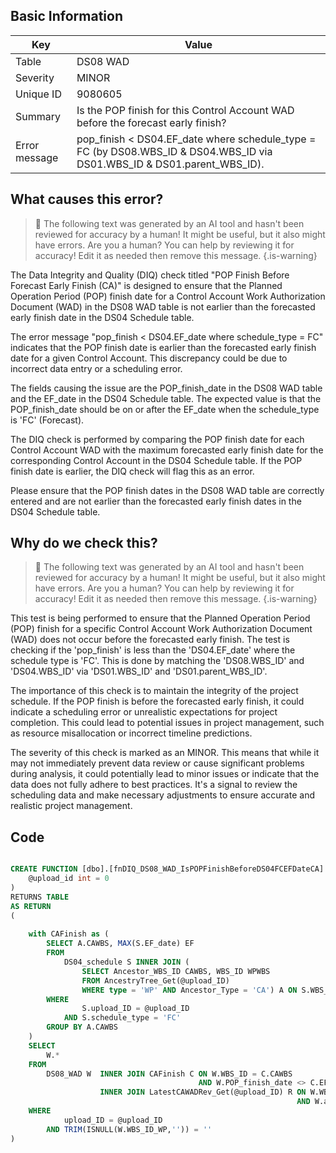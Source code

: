 ## Basic Information
| Key         | Value          |
|-------------|----------------|
| Table       | DS08 WAD |
| Severity    | MINOR |
| Unique ID   | 9080605   |
| Summary     | Is the POP finish for this Control Account WAD before the forecast early finish? |
| Error message | pop_finish < DS04.EF_date where schedule_type = FC (by DS08.WBS_ID & DS04.WBS_ID via DS01.WBS_ID & DS01.parent_WBS_ID). |

## What causes this error?

> :robot: The following text was generated by an AI tool and hasn't been reviewed for accuracy by a human! It might be useful, but it also might have errors. Are you a human? You can help by reviewing it for accuracy! Edit it as needed then remove this message.
{.is-warning}

The Data Integrity and Quality (DIQ) check titled "POP Finish Before Forecast Early Finish (CA)" is designed to ensure that the Planned Operation Period (POP) finish date for a Control Account Work Authorization Document (WAD) in the DS08 WAD table is not earlier than the forecasted early finish date in the DS04 Schedule table.

The error message "pop_finish < DS04.EF_date where schedule_type = FC" indicates that the POP finish date is earlier than the forecasted early finish date for a given Control Account. This discrepancy could be due to incorrect data entry or a scheduling error.

The fields causing the issue are the POP_finish_date in the DS08 WAD table and the EF_date in the DS04 Schedule table. The expected value is that the POP_finish_date should be on or after the EF_date when the schedule_type is 'FC' (Forecast).

The DIQ check is performed by comparing the POP finish date for each Control Account WAD with the maximum forecasted early finish date for the corresponding Control Account in the DS04 Schedule table. If the POP finish date is earlier, the DIQ check will flag this as an error. 

Please ensure that the POP finish dates in the DS08 WAD table are correctly entered and are not earlier than the forecasted early finish dates in the DS04 Schedule table.
## Why do we check this?

> :robot: The following text was generated by an AI tool and hasn't been reviewed for accuracy by a human! It might be useful, but it also might have errors. Are you a human? You can help by reviewing it for accuracy! Edit it as needed then remove this message.
{.is-warning}

This test is being performed to ensure that the Planned Operation Period (POP) finish for a specific Control Account Work Authorization Document (WAD) does not occur before the forecasted early finish. The test is checking if the 'pop_finish' is less than the 'DS04.EF_date' where the schedule type is 'FC'. This is done by matching the 'DS08.WBS_ID' and 'DS04.WBS_ID' via 'DS01.WBS_ID' and 'DS01.parent_WBS_ID'.

The importance of this check is to maintain the integrity of the project schedule. If the POP finish is before the forecasted early finish, it could indicate a scheduling error or unrealistic expectations for project completion. This could lead to potential issues in project management, such as resource misallocation or incorrect timeline predictions.

The severity of this check is marked as an MINOR. This means that while it may not immediately prevent data review or cause significant problems during analysis, it could potentially lead to minor issues or indicate that the data does not fully adhere to best practices. It's a signal to review the scheduling data and make necessary adjustments to ensure accurate and realistic project management.
## Code

```sql

CREATE FUNCTION [dbo].[fnDIQ_DS08_WAD_IsPOPFinishBeforeDS04FCEFDateCA] (
	@upload_id int = 0
)
RETURNS TABLE
AS RETURN
(
	
	with CAFinish as (
		SELECT A.CAWBS, MAX(S.EF_date) EF
		FROM
			DS04_schedule S INNER JOIN (
				SELECT Ancestor_WBS_ID CAWBS, WBS_ID WPWBS 
				FROM AncestryTree_Get(@upload_ID) 
				WHERE type = 'WP' AND Ancestor_Type = 'CA') A ON S.WBS_ID = A.WPWBS
		WHERE
				S.upload_ID = @upload_ID
			AND S.schedule_type = 'FC'
		GROUP BY A.CAWBS
	)
	SELECT 
		W.*
	FROM
		DS08_WAD W 	INNER JOIN CAFinish C ON W.WBS_ID = C.CAWBS
										  AND W.POP_finish_date <> C.EF
					INNER JOIN LatestCAWADRev_Get(@upload_ID) R ON W.WBS_ID = R.WBS_ID
																AND W.auth_PM_date = R.PMAuth 
	WHERE
			upload_ID = @upload_ID  
		AND TRIM(ISNULL(W.WBS_ID_WP,'')) = ''
)
```
